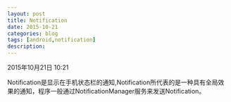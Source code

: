 ```yaml
---
layout: post
title: Notification
date: 2015-10-21
categories: blog
tags: [android,notification]
description: 
---
```



2015年10月21日 10:21

Notification是显示在手机状态栏的通知,Notification所代表的是一种具有全局效果的通知，程序一般通过NotificationManager服务来发送Notification。
